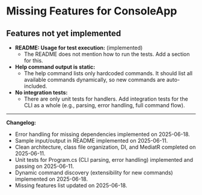 # Missing Features for ConsoleApp

## Features not yet implemented

- **README: Usage for test execution:** (implemented)
  - The README does not mention how to run the tests. Add a section for this.
- **Help command output is static:**
  - The help command lists only hardcoded commands. It should list all available commands dynamically, so new commands are auto-included.
- **No integration tests:**
  - There are only unit tests for handlers. Add integration tests for the CLI as a whole (e.g., parsing, error handling, full command flow).

---

**Changelog:**

- Error handling for missing dependencies implemented on 2025-06-18.
- Sample input/output in README implemented on 2025-06-11.
- Clean architecture, class file organization, DI, and MediatR completed on 2025-06-11.
- Unit tests for Program.cs (CLI parsing, error handling) implemented and passing on 2025-06-11.
- Dynamic command discovery (extensibility for new commands) implemented on 2025-06-18.
- Missing features list updated on 2025-06-18.
